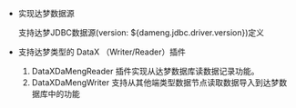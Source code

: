 * 实现达梦数据源
    
  支持达梦JDBC数据源(version: ${dameng.jdbc.driver.version})定义
  
* 支持达梦类型的 DataX （Writer/Reader）插件
  
  1. DataXDaMengReader 插件实现从达梦数据库读数据记录功能。
  2. DataXDaMengWriter 支持从其他端类型数据节点读取数据导入到达梦数据库中的功能